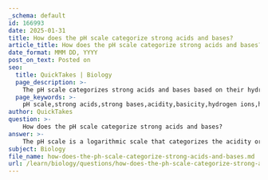 ```yaml
---
_schema: default
id: 166993
date: 2025-01-31
title: How does the pH scale categorize strong acids and bases?
article_title: How does the pH scale categorize strong acids and bases?
date_format: MMM DD, YYYY
post_on_text: Posted on
seo:
  title: QuickTakes | Biology
  page_description: >-
    The pH scale categorizes strong acids and bases based on their hydrogen ion concentration, with strong acids ranging from 0 to 3, neutral at 7, and strong bases from 11 to 14, illustrating the logarithmic nature of acidity and basicity.
  page_keywords: >-
    pH scale,strong acids,strong bases,acidity,basicity,hydrogen ions,hydroxide ions,logarithmic scale,neutral solution,buffer systems
author: QuickTakes
question: >-
    How does the pH scale categorize strong acids and bases?
answer: >-
    The pH scale is a logarithmic scale that categorizes the acidity or basicity of aqueous solutions, ranging from 0 to 14. Here’s how it categorizes strong acids and bases:\n\n1. **Acidity and Basicity**:\n   - **Strong Acids**: These are substances that completely dissociate in water, releasing a high concentration of hydrogen ions ($H^+$). On the pH scale, strong acids are found at the lower end, typically between 0 and 3. For example, hydrochloric acid (HCl) is a strong acid that can have a pH close to 0.\n   - **Neutral**: A neutral solution, such as pure water, has a pH of 7. This indicates an equal concentration of hydrogen ions and hydroxide ions ($OH^-$).\n   - **Strong Bases**: These substances completely dissociate in water to produce a high concentration of hydroxide ions. Strong bases are found at the higher end of the pH scale, typically between 11 and 14. For example, sodium hydroxide (NaOH) has a pH that can reach up to 14.\n\n2. **pH Scale Overview**:\n   - **0-6**: Acidic solutions (strong acids at the lower end)\n   - **7**: Neutral (pure water)\n   - **8-14**: Basic solutions (strong bases at the higher end)\n\n3. **Logarithmic Nature**: The pH scale is logarithmic, meaning each whole number change on the scale represents a tenfold change in hydrogen ion concentration. For instance, a solution with a pH of 3 is ten times more acidic than one with a pH of 4.\n\n4. **Buffer Systems**: While not directly related to the categorization of strong acids and bases, buffer systems (like the bicarbonate buffer system in human blood) play a crucial role in maintaining pH stability in biological systems by neutralizing excess acids or bases.\n\nIn summary, the pH scale categorizes strong acids at the lower end (0-3), neutral solutions at 7, and strong bases at the higher end (11-14), reflecting their respective hydrogen ion concentrations.
subject: Biology
file_name: how-does-the-ph-scale-categorize-strong-acids-and-bases.md
url: /learn/biology/questions/how-does-the-ph-scale-categorize-strong-acids-and-bases
---
```


&nbsp;